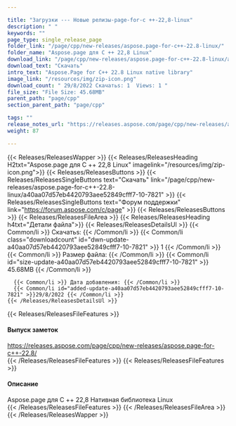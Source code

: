 ```yaml
---

title: "Загрузки --- Новые релизы-page-for-c ++-22,8-linux"
description: " "
keywords: ""
page_type: single_release_page
folder_link: "/page/cpp/new-releases/aspose.page-for-c++-22.8-linux/"
folder_name: "Aspose.page для C ++ 22,8 Linux"
download_link: "/page/cpp/new-releases/aspose.page-for-c++-22.8-linux/a40aa07d57eb4420793aee52849cfff7-10-7821"
download_text: "Скачать"
intro_text: "Aspose.Page for C++ 22.8 Linux native library"
image_link: "/resources/img/zip-icon.png"
download_count: " 29/8/2022 Скачатьs: 1  Views: 1 "
file_size: "File Size: 45.68MB"
parent_path: "page/cpp"
section_parent_path: "page/cpp"

tags: ""
release_notes_url: "https://releases.aspose.com/page/cpp/new-releases/aspose.page-for-c++-22.8/"
weight: 87

---
```


{{< Releases/ReleasesWapper >}}
  {{< Releases/ReleasesHeading H2txt="Aspose.page для C ++ 22,8 Linux" imagelink="/resources/img/zip-icon.png">}}
  {{< Releases/ReleasesButtons >}}
    {{< Releases/ReleasesSingleButtons text="Скачать" link="/page/cpp/new-releases/aspose.page-for-c++-22.8-linux/a40aa07d57eb4420793aee52849cfff7-10-7821" >}}
    {{< Releases/ReleasesSingleButtons text="Форум поддержки" link="https://forum.aspose.com/c/page" >}}
  {{< Releases/ReleasesButtons >}}
  {{< Releases/ReleasesFileArea >}}
    {{< Releases/ReleasesHeading h4txt="Детали файла">}}
    {{< Releases/ReleasesDetailsUl >}}
      {{< Common/li >}} Скачатьs: {{< /Common/li >}}
      {{< Common/li class="downloadcount" id="dwn-update-a40aa07d57eb4420793aee52849cfff7-10-7821" >}} 1 {{< /Common/li >}}
      {{< Common/li >}} Размер файла: {{< /Common/li >}}
      {{< Common/li id="size-update-a40aa07d57eb4420793aee52849cfff7-10-7821" >}} 45.68MB {{< /Common/li >}}

      {{< Common/li >}} Дата добавления: {{< /Common/li >}}
      {{< Common/li id="added-update-a40aa07d57eb4420793aee52849cfff7-10-7821" >}}29/8/2022 {{< /Common/li >}}
    {{< /Releases/ReleasesDetailsUl >}}

  {{< Releases/ReleasesFileFeatures >}}
      <h4>Выпуск заметок</h4><div><a href='https://releases.aspose.com/page/cpp/new-releases/aspose.page-for-c++-22.8/'>https://releases.aspose.com/page/cpp/new-releases/aspose.page-for-c++-22.8/</a></div>
  {{< /Releases/ReleasesFileFeatures >}}
  {{< Releases/ReleasesFileFeatures >}}
      <h4>Описание</h4><div class="HTMLDescription">Aspose.page для C ++ 22,8 Нативная библиотека Linux</div>
  {{< /Releases/ReleasesFileFeatures >}}
 {{< /Releases/ReleasesFileArea >}}
{{< /Releases/ReleasesWapper >}}


